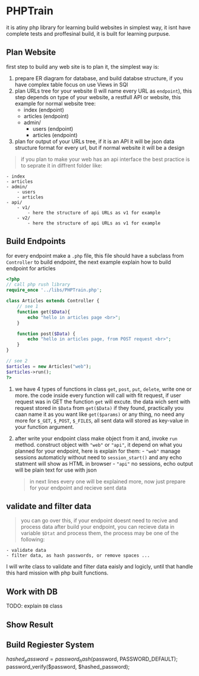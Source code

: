 # PHPTrain

it is atiny php library for learning build websites in simplest way, it isnt have complete tests and proffesinal build, it is built for learning purpuse.

## Plan Website

first step to build any web site is to plan it, the simplest way is:

1. prepare ER diagram for database, and build databse structure, if you have complex table focus on use Views in SQl
2. plan URLs tree for your website (I will name every URL as `endpoint`), this step depends on type of your website, a restfull API or website, this example for normal website tree:
   - index (endpoint)
   - articles (endpoint)
   - admin/
     - users (endpoint)
     - articles (endpoint)
3. plan for output of your URLs tree, if it is an API it will be json data structure format for every url, but if normal website it will be a design

> if you plan to make your web has an api interface the best practice is to seprate it in diffrent folder like:

    - index
    - articles
    - admin/
        - users
        - articles
    - api/
        - v1/
            - here the structure of api URLs as v1 for example
        - v2/
            - here the structure of api URLs as v1 for example

## Build Endpoints

for every endpoint make a `.php` file, this file should have a subclass from `Controller` to build endpoint, the next example explain how to build endpoint for articles

```php
<?php
// call php rush library
require_once '../libs/PHPTrain.php';

class Articles extends Controller {
    // see 1
    function get($Data){
        echo "hello in articles page <br>";
    }

    function post($Data) {
        echo "hello in articles page, from POST request <br>";
    }
}

// see 2
$articles = new Articles("web");
$articles->run();
?>
```

1. we have 4 types of functions in class `get`, `post`, `put`, `delete`, write one or more. the code inside every function will call with fit request, if user request was in GET the function `get` will excute.
   the data wich sent with request stored in `$Data` from `get($Data)` if they found, practically you caan name it as you want like `get($params)` or any thing, no need any more for `$_GET`, `$_POST`, `$_FILES`, all sent data will stored as key-value in your function argument.

2. after write your endpoint class make object from it and, invoke `run` method.
   construct object with `"web"` or `"api"`, it depend on what you planned for your endpoint, here is explain for them: - `"web"` manage sessions automaticly without need to `session_start()` and any echo statment will show as HTML in browser - `"api"` no sessions, echo output will be plain text for use with json
   > in next lines every one will be explained more, now just prepare for your endpoint and recieve sent data

## validate and filter data

> you can go over this, if your endpoint doesnt need to recive and process data
> after build your endpoint, you can recieve data in variable `$Dtat` and process them, the process may be one of the following:

    - validate data
    - filter data, as hash passwords, or remove spaces ...

I will write class to validate and filter data eaisly and logicly, until that handle this hard mission with php built functions.

## Work with DB

TODO: explain `DB` class

## Show Result

## Build Regiester System

$hashed_password = password_hash($password, PASSWORD_DEFAULT);
password_verify($password, $hashed_password);
